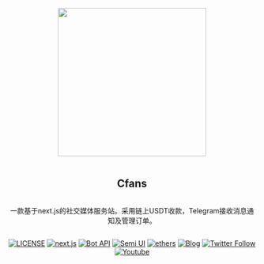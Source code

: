<div align="center">
<article style="display: flex; flex-direction: column; align-items: center; justify-content: center;">
    <p align="center"><img width="300" src="./static//favicon.ico" /></p>
    <h1 style="width: 100%; text-align: center;">Cfans</h1>
    <p>
       一款基于next.js的社交媒体服务站。采用链上USDT收款，Telegram接收消息通知及管理订单。
    </p>
</article>
    
<div align="center">

[![LICENSE][license-badge]][license-url]
[![next.js][next-badge]][next-url]
[![Bot API][tg-badge]][tg-url]
[![Semi UI][semi-badge]][semi-url]
[![ethers][ethers-badge]][ethers-url]
[![Blog][blog-badge]][blog-url]
[![Twitter Follow](https://img.shields.io/twitter/follow/Muyu?style=social)](https://twitter.com/muyu_eth)
[![Youtube](https://img.shields.io/youtube/channel/subscribers/UClhZUsoeyNF5kDZ-OO4y0sw?label=%E6%9C%A8%E9%B1%BC%60muyu)](https://www.youtube.com/channel/UClhZUsoeyNF5kDZ-OO4y0sw)

[next-badge]: https://img.shields.io/badge/next.js-v14.2.15-blue
[next-url]: https://nextjs.org/
[tg-badge]: https://img.shields.io/badge/Bot%20API-v.7.4-00aced.svg?style=flat-square&logo=telegram
[tg-url]: https://core.telegram.org/bots/api
[semi-badge]: https://img.shields.io/badge/Semi_UI-v2.72.3-blue
[semi-url]: https://semi.design
[blog-badge]: https://img.shields.io/badge/Blog-web3-blue
[blog-url]: https://blog.muyuai.top/
[ethers-badge]: https://img.shields.io/badge/ethers-v6.13.4-blue
[ethers-url]: https://github.com/ethers-io/ethers.js
[license-badge]: https://img.shields.io/npm/l/@douyinfe/semi-ui
[license-url]: https://github.com/DouyinFE/semi-design/blob/main/LICENSE

</div>

</div>
